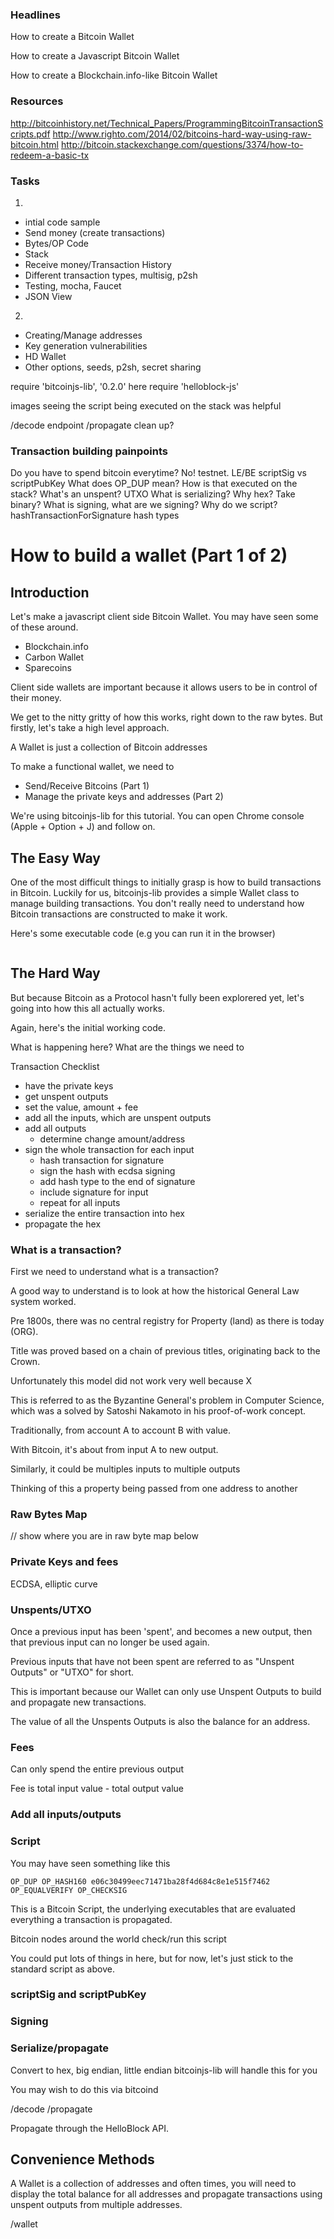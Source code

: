 ### Headlines
How to create a Bitcoin Wallet

How to create a Javascript Bitcoin Wallet

How to create a Blockchain.info-like Bitcoin Wallet

### Resources
http://bitcoinhistory.net/Technical_Papers/ProgrammingBitcoinTransactionScripts.pdf
http://www.righto.com/2014/02/bitcoins-hard-way-using-raw-bitcoin.html
http://bitcoin.stackexchange.com/questions/3374/how-to-redeem-a-basic-tx

### Tasks

1.
- intial code sample
- Send money (create transactions)
- Bytes/OP Code
- Stack
- Receive money/Transaction History
- Different transaction types, multisig, p2sh
- Testing, mocha, Faucet
- JSON View

2.
 - Creating/Manage addresses
 - Key generation vulnerabilities
 - HD Wallet
 - Other options, seeds, p2sh, secret sharing

require 'bitcoinjs-lib', '0.2.0' here
require 'helloblock-js'

images
seeing the script being executed on the stack was helpful

/decode endpoint
/propagate clean up?

### Transaction building painpoints

Do you have to spend bitcoin everytime? No! testnet.
LE/BE
scriptSig vs scriptPubKey
What does OP_DUP mean? How is that executed on the stack?
What's an unspent? UTXO
What is serializing? Why hex? Take binary?
What is signing, what are we signing? Why do we script?
hashTransactionForSignature
hash types

# How to build a wallet (Part 1 of 2)

## Introduction

Let's make a javascript client side Bitcoin Wallet. You may have seen some of these around.

 - Blockchain.info
 - Carbon Wallet
 - Sparecoins

Client side wallets are important because it allows users to be in control of their money.

We get to the nitty gritty of how this works, right down to the raw bytes. But firstly, let's take a high level approach.

A Wallet is just a collection of Bitcoin addresses

To make a functional wallet, we need to

 - Send/Receive Bitcoins (Part 1)
 - Manage the private keys and addresses (Part 2)

We're using bitcoinjs-lib for this tutorial. You can open Chrome console (Apple + Option + J) and follow on.

## The Easy Way

One of the most difficult things to initially grasp is how to build transactions in Bitcoin. Luckily for us, bitcoinjs-lib provides a simple Wallet class to manage building transactions. You don't really need to understand how Bitcoin transactions are constructed to make it work.

Here's some executable code (e.g you can run it in the browser)

```javascript

```

## The Hard Way

But because Bitcoin as a Protocol hasn't fully been explorered yet, let's going into how this all actually works.

Again, here's the initial working code.

What is happening here? What are the things we need to

Transaction Checklist

 - have the private keys
 - get unspent outputs
 - set the value, amount + fee
 - add all the inputs, which are unspent outputs
 - add all outputs
    - determine change amount/address
 - sign the whole transaction for each input
    - hash transaction for signature
    - sign the hash with ecdsa signing
    - add hash type to the end of signature
    - include signature for input
    - repeat for all inputs
 - serialize the entire transaction into hex
 - propagate the hex

### What is a transaction?

First we need to understand what is a transaction?

A good way to understand is to look at how the historical General Law system worked.

Pre 1800s, there was no central registry for Property (land) as there is today (ORG).

Title was proved based on a chain of previous titles, originating back to the Crown.

Unfortunately this model did not work very well because X

This is referred to as the Byzantine General's problem in Computer Science, which was a solved by Satoshi Nakamoto in his proof-of-work concept.

Traditionally, from account A to account B with value.

With Bitcoin, it's about from input A to new output.

Similarly, it could be multiples inputs to multiple outputs

Thinking of this a property being passed from one address to another

### Raw Bytes Map

// show where you are in raw byte map below

### Private Keys and fees

ECDSA, elliptic curve

### Unspents/UTXO

Once a previous input has been 'spent', and becomes a new output, then that previous input can no longer be used again.

Previous inputs that have not been spent are referred to as "Unspent Outputs" or "UTXO" for short.

This is important because our Wallet can only use Unspent Outputs to build and propagate new transactions.

The value of all the Unspents Outputs is also the balance for an address.

### Fees

Can only spend the entire previous output

Fee is total input value - total output value

### Add all inputs/outputs

### Script

You may have seen something like this

```
OP_DUP OP_HASH160 e06c30499eec71471ba28f4d684c8e1e515f7462 OP_EQUALVERIFY OP_CHECKSIG
```

This is a Bitcoin Script, the underlying executables that are evaluated everything a transaction is propagated.

Bitcoin nodes around the world check/run this script

You could put lots of things in here, but for now, let's just stick to the standard script as above.

### scriptSig and scriptPubKey



### Signing

### Serialize/propagate

Convert to hex, big endian, little endian
bitcoinjs-lib will handle this for you

You may wish to do this via bitcoind

/decode
/propagate

Propagate through the HelloBlock API.


## Convenience Methods

A Wallet is a collection of addresses and often times, you will need to display the total balance for all addresses and propagate transactions using unspent outputs from multiple addresses.

/wallet
